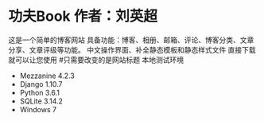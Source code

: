 # 功夫Book  作者：刘英超
这是一个简单的博客网站
具备功能：博客、相册、邮箱、评论、博客分类、文章分享、文章评级等功能。
中文操作界面、补全静态模板和静态样式文件
直接下载就可以让您使用
#只需要改变的是网站标题
本地测试环境
* Mezzanine 4.2.3
* Django 1.10.7
* Python 3.6.1
* SQLite 3.14.2
* Windows 7
